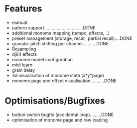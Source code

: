 # Features #

  * manual
  * pattern support...............................DONE
  * additional monome mapping (tempo, effects, ..)
  * preset management (storage, recall, partial recall)....DONE
  * granular pitch shifting per channel...........DONE
  * Resampling
  * dj64 effects
  * monome model configuration
  * midi learn
  * grain delay
  * 3d visualisation of monome state (x\*y\*page)
  * monome page and offset visualisation...........DONE


# Optimisations/Bugfixes #

  * button switch bugfix (accidental loop).........DONE
  * optimisation of monome page and row loading